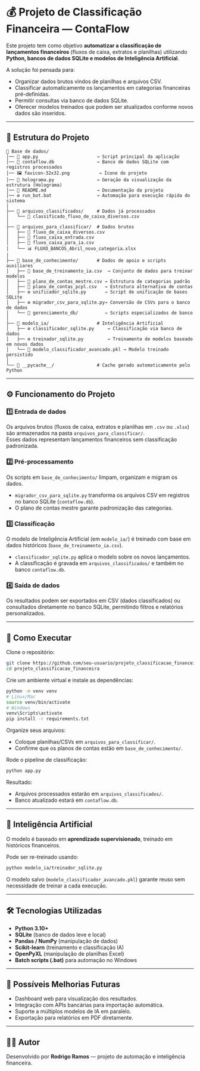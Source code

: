 # 💰 Projeto de Classificação Financeira — ContaFlow

Este projeto tem como objetivo **automatizar a classificação de lançamentos financeiros** (fluxos de caixa, extratos e planilhas) utilizando **Python, bancos de dados SQLite e modelos de Inteligência Artificial**.  

A solução foi pensada para:  
- Organizar dados brutos vindos de planilhas e arquivos CSV.  
- Classificar automaticamente os lançamentos em categorias financeiras pré-definidas.  
- Permitir consultas via banco de dados SQLite.  
- Oferecer modelos treinados que podem ser atualizados conforme novos dados são inseridos.  

---

## 📂 Estrutura do Projeto

```text
📁 Base de dados/
│── 📜 app.py                      → Script principal da aplicação
│── 📜 contaflow.db                → Banco de dados SQLite com registros processados
│── 🖼️ favicon-32x32.png           → Ícone do projeto
│── 📜 holograma.py                → Geração da visualização da estrutura (Holograma)
│── 📜 README.md                   → Documentação do projeto
│── ⚙️ run_bot.bat                 → Automação para execução rápida do sistema
│
├── 📁 arquivos_classificados/     # Dados já processados
│   └── 📑 classificado_fluxo_de_caixa_diversos.csv
│
├── 📁 arquivos_para_classificar/  # Dados brutos
│   ├── 📑 fluxo_de_caixa_diversos.csv
│   ├── 📑 fluxo_caixa_entrada.csv
│   ├── 📑 fluxo_caixa_para_ia.csv
│   └── 📊 FLUXO_BANCOS_Abril_novo_categoria.xlsx
│
├── 📁 base_de_conhecimento/       # Dados de apoio e scripts auxiliares
│   ├── 📑 base_de_treinamento_ia.csv  → Conjunto de dados para treinar modelos
│   ├── 📑 plano_de_contas_mestre.csv → Estrutura de categorias padrão
│   ├── 📑 plano_de_contas_pcpl.csv   → Estrutura alternativa de contas
│   ├── ⚙️ unificador_sqlite.py       → Script de unificação de bases SQLite
│   ├── ⚙️ migrador_csv_para_sqlite.py→ Conversão de CSVs para o banco de dados
│   └── 📁 gerenciamento_db/          → Scripts especializados de banco
│
├── 📁 modelo_ia/                  # Inteligência Artificial
│   ├── ⚙️ classificador_sqlite.py     → Classificação via banco de dados
│   ├── ⚙️ treinador_sqlite.py         → Treinamento de modelos baseado em novos dados
│   └── 🤖 modelo_classificador_avancado.pkl → Modelo treinado persistido
│
└── 📁 __pycache__/                # Cache gerado automaticamente pelo Python
```

---

## ⚙️ Funcionamento do Projeto

### 1️⃣ Entrada de dados
Os arquivos brutos (fluxos de caixa, extratos e planilhas em `.csv` ou `.xlsx`) são armazenados na pasta `arquivos_para_classificar/`.  
Esses dados representam lançamentos financeiros sem classificação padronizada.

### 2️⃣ Pré-processamento
Os scripts em `base_de_conhecimento/` limpam, organizam e migram os dados.  
- `migrador_csv_para_sqlite.py` transforma os arquivos CSV em registros no banco SQLite (`contaflow.db`).  
- O plano de contas mestre garante padronização das categorias.

### 3️⃣ Classificação
O modelo de Inteligência Artificial (em `modelo_ia/`) é treinado com base em dados históricos (`base_de_treinamento_ia.csv`).  
- `classificador_sqlite.py` aplica o modelo sobre os novos lançamentos.  
- A classificação é gravada em `arquivos_classificados/` e também no banco `contaflow.db`.

### 4️⃣ Saída de dados
Os resultados podem ser exportados em CSV (dados classificados) ou consultados diretamente no banco SQLite, permitindo filtros e relatórios personalizados.

---

## 🚀 Como Executar

Clone o repositório:

```bash
git clone https://github.com/seu-usuario/projeto_classificacao_financeira.git
cd projeto_classificacao_financeira
```

Crie um ambiente virtual e instale as dependências:

```bash
python -m venv venv
# Linux/Mac
source venv/bin/activate
# Windows
venv\Scripts\activate
pip install -r requirements.txt
```

Organize seus arquivos:  
- Coloque planilhas/CSVs em `arquivos_para_classificar/`.  
- Confirme que os planos de contas estão em `base_de_conhecimento/`.  

Rode o pipeline de classificação:

```bash
python app.py
```

Resultado:  
- Arquivos processados estarão em `arquivos_classificados/`.  
- Banco atualizado estará em `contaflow.db`.  

---

## 🧠 Inteligência Artificial

O modelo é baseado em **aprendizado supervisionado**, treinado em históricos financeiros.  

Pode ser re-treinado usando:

```bash
python modelo_ia/treinador_sqlite.py
```

O modelo salvo (`modelo_classificador_avancado.pkl`) garante reuso sem necessidade de treinar a cada execução.

---

## 🛠️ Tecnologias Utilizadas

- **Python 3.10+**  
- **SQLite** (banco de dados leve e local)  
- **Pandas / NumPy** (manipulação de dados)  
- **Scikit-learn** (treinamento e classificação IA)  
- **OpenPyXL** (manipulação de planilhas Excel)  
- **Batch scripts (.bat)** para automação no Windows  

---

## 📌 Possíveis Melhorias Futuras

- Dashboard web para visualização dos resultados.  
- Integração com APIs bancárias para importação automática.  
- Suporte a múltiplos modelos de IA em paralelo.  
- Exportação para relatórios em PDF diretamente.  

---

## 👨‍💻 Autor

Desenvolvido por **Rodrigo Ramos** — projeto de automação e inteligência financeira.
